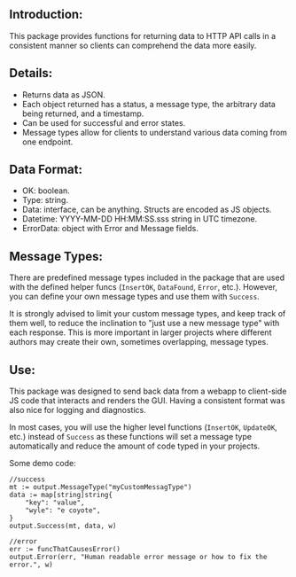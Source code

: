 ## Introduction:
This package provides functions for returning data to HTTP API calls in a consistent manner so clients can comprehend the data more easily.

## Details:
- Returns data as JSON.
- Each object returned has a status, a message type, the arbitrary data being returned, and a timestamp.
- Can be used for successful and error states.
- Message types allow for clients to understand various data coming from one endpoint.

## Data Format:
- OK: boolean.
- Type: string.
- Data: interface, can be anything. Structs are encoded as JS objects.
- Datetime: YYYY-MM-DD HH:MM:SS.sss string in UTC timezone.
- ErrorData: object with Error and Message fields.

## Message Types:
There are predefined message types included in the package that are used with the defined helper funcs (`InsertOK`, `DataFound`, `Error`, etc.). However, you can define your own message types and use them with `Success`. 

It is strongly advised to limit your custom message types, and keep track of them well, to reduce the inclination to "just use a new message type" with each response. This is more important in larger projects where different authors may create their own, sometimes overlapping, message types.

## Use:
This package was designed to send back data from a webapp to client-side JS code that interacts and renders the GUI. Having a consistent format was also nice for logging and diagnostics.

In most cases, you will use the higher level functions (`InsertOK`, `UpdateOK`, etc.) instead of `Success` as these functions will set a message type automatically and reduce the amount of code typed in your projects.

Some demo code:
```golang
//success
mt := output.MessageType("myCustomMessagType")
data := map[string]string{
    "key": "value",
    "wyle": "e coyote",
}
output.Success(mt, data, w)

//error
err := funcThatCausesError()
output.Error(err, "Human readable error message or how to fix the error.", w)
```
